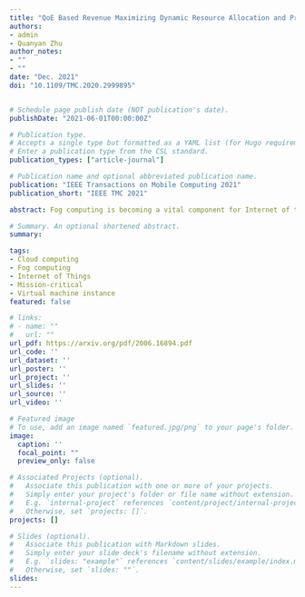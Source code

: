 ```yaml
---
title: "QoE Based Revenue Maximizing Dynamic Resource Allocation and Pricing for Fog-Enabled Mission-Critical IoT Applications"
authors:
- admin
- Quanyan Zhu
author_notes:
- ""
- ""
date: "Dec. 2021"
doi: "10.1109/TMC.2020.2999895"


# Schedule page publish date (NOT publication's date).
publishDate: "2021-06-01T00:00:00Z"

# Publication type.
# Accepts a single type but formatted as a YAML list (for Hugo requirements).
# Enter a publication type from the CSL standard.
publication_types: ["article-journal"]

# Publication name and optional abbreviated publication name.
publication: "IEEE Transactions on Mobile Computing 2021"
publication_short: "IEEE TMC 2021"

abstract: Fog computing is becoming a vital component for Internet of things (IoT) applications, acting as its computational engine. Mission-critical IoT applications are highly sensitive to latency, which depends on the physical location of the cloud server. Fog nodes of varying response rates are available to the cloud service provider (CSP) and it is faced with a challenge of forwarding the sequentially received IoT data to one of the fog nodes for processing. Since the arrival times and nature of requests is random, it is important to optimally classify the requests in real-time and allocate available virtual machine instances (VMIs) at the fog nodes to provide a high QoE to the users and consequently generate higher revenues for the CSP. In this paper, we use a pricing policy based on the QoE of the applications as a result of the allocation and obtain an optimal dynamic allocation rule based on the statistical information of the computational requests. The developed solution is statistically optimal, dynamic, and implementable in real-time as opposed to other static matching schemes in the literature. The performance of the proposed framework has been evaluated using simulations and the results show significant improvement as compared with benchmark schemes.

# Summary. An optional shortened abstract.
summary:

tags:
- Cloud computing
- Fog computing
- Internet of Things
- Mission-critical
- Virtual machine instance
featured: false

# links:
# - name: ""
#   url: ""
url_pdf: https://arxiv.org/pdf/2006.16894.pdf
url_code: ''
url_dataset: ''
url_poster: ''
url_project: ''
url_slides: ''
url_source: ''
url_video: ''

# Featured image
# To use, add an image named `featured.jpg/png` to your page's folder.
image:
  caption: ''
  focal_point: ""
  preview_only: false

# Associated Projects (optional).
#   Associate this publication with one or more of your projects.
#   Simply enter your project's folder or file name without extension.
#   E.g. `internal-project` references `content/project/internal-project/index.md`.
#   Otherwise, set `projects: []`.
projects: []

# Slides (optional).
#   Associate this publication with Markdown slides.
#   Simply enter your slide deck's filename without extension.
#   E.g. `slides: "example"` references `content/slides/example/index.md`.
#   Otherwise, set `slides: ""`.
slides:
---
```


